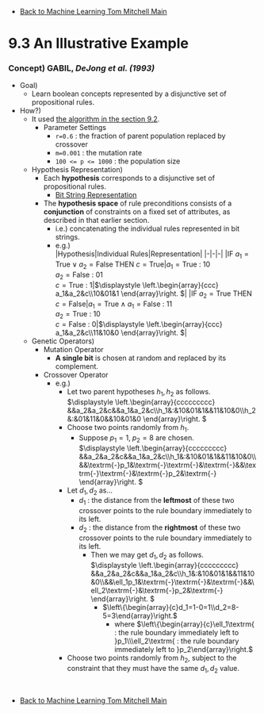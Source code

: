* [Back to Machine Learning Tom Mitchell Main](../../main.md)

# 9.3 An Illustrative Example

### Concept) GABIL, *DeJong et al. (1993)*
- Goal)
  - Learn boolean concepts represented by a disjunctive set of propositional rules.
- How?)
  - It used [the algorithm in the section 9.2](../02/note.md#algorithm-genetic-algorithm-ga).
    - Parameter Settings
      - ```r=0.6``` : the fraction of parent population replaced by crossover
      - ```m=0.001``` : the mutation rate
      - ```100 <= p <= 1000``` : the population size
  - Hypothesis Representation)
    - Each **hypothesis** corresponds to a disjunctive set of propositional rules.
      - [Bit String Representation](../02/note.md#tech-bit-string-representation)
    - The **hypothesis space** of rule preconditions consists of a **conjunction** of constraints on a fixed set of attributes, as described in that earlier section.
      - i.e.) concatenating the individual rules represented in bit strings.
      - e.g.)    
        |Hypothesis|Individual Rules|Representation|
        |-|-|-|
        |$\textrm{IF } a_1=\textrm{True} \vee a_2=\textrm{False THEN } c=\textrm{True}$|$a_1=\textrm{True}$ : $10$<br>$a_2=\textrm{False}$ : $01$<br>$c=\textrm{True}$ : $1$|$`\displaystyle \left.\begin{array}{ccc} a_1&a_2&c\\10&01&1 \end{array}\right. `$|
        |$\textrm{IF } a_2=\textrm{True THEN } c=\textrm{False}$|$a_1=\textrm{True} \wedge a_1=\textrm{False}$ : $11$<br>$a_2=\textrm{True}$ : $10$<br>$c=\textrm{False}$ : $0$|$`\displaystyle \left.\begin{array}{ccc} a_1&a_2&c\\11&10&0 \end{array}\right. `$|
  - Genetic Operators)
    - Mutation Operator
      - **A single bit** is chosen at random and replaced by its complement.
    - Crossover Operator
      - e.g.)
        - Let two parent hypotheses $h_1,h_2$ as follows.   
          $`\displaystyle \left.\begin{array}{ccccccccc} &&a_2&a_2&c&&a_1&a_2&c\\h_1&:&10&01&1&&11&10&0\\h_2&:&01&11&0&&10&01&0 \end{array}\right. `$
        - Choose two points randomly from $h_1$.
          - Suppose $`p_1=1,\;p_2=8`$ are chosen.   
            $`\displaystyle \left.\begin{array}{ccccccccc} &&a_2&a_2&c&&a_1&a_2&c\\h_1&:&10&01&1&&11&10&0\\&&\textrm{-}p_1&\textrm{-}\textrm{-}&\textrm{-}&&\textrm{-}\textrm{-}&\textrm{-}p_2&\textrm{-} \end{array}\right. `$
        - Let $d_1,d_2$ as...
          - $d_1$ : the distance from the **leftmost** of these two crossover points to the rule boundary immediately to its left.
          - $d_2$ : the distance from the **rightmost** of these two crossover points to the rule boundary immediately to its left.
            - Then we may get $d_1,d_2$ as follows.   
              $`\displaystyle \left.\begin{array}{ccccccccc} &&a_2&a_2&c&&a_1&a_2&c\\h_1&:&10&01&1&&11&10&0\\&&\ell_1p_1&\textrm{-}\textrm{-}&\textrm{-}&&\ell_2\textrm{-}&\textrm{-}p_2&\textrm{-} \end{array}\right. `$
                - $`\left\{\begin{array}{c}d_1=1-0=1\\d_2=8-5=3\end{array}\right.`$
                  - where $`\left\{\begin{array}{c}\ell_1\textrm{ : the rule boundary immediately left to }p_1\\\ell_2\textrm{ : the rule boundary immediately left to }p_2\end{array}\right.`$
        - Choose two points randomly from $h_2$, subject to the constraint that they must have the same $d_1,d_2$ value.






<br>

* [Back to Machine Learning Tom Mitchell Main](../../main.md)